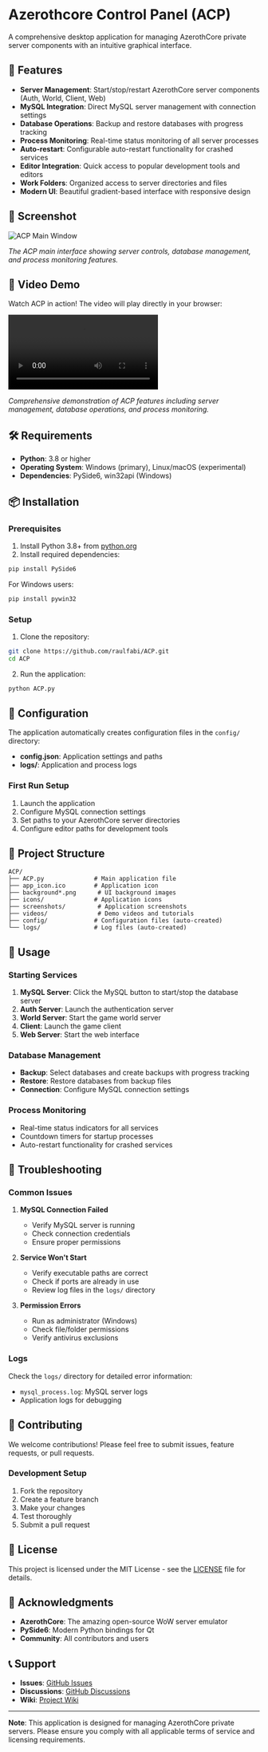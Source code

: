 # Azerothcore Control Panel (ACP)

A comprehensive desktop application for managing AzerothCore private server components with an intuitive graphical interface.

## 🚀 Features

- **Server Management**: Start/stop/restart AzerothCore server components (Auth, World, Client, Web)
- **MySQL Integration**: Direct MySQL server management with connection settings
- **Database Operations**: Backup and restore databases with progress tracking
- **Process Monitoring**: Real-time status monitoring of all server processes
- **Auto-restart**: Configurable auto-restart functionality for crashed services
- **Editor Integration**: Quick access to popular development tools and editors
- **Work Folders**: Organized access to server directories and files
- **Modern UI**: Beautiful gradient-based interface with responsive design

## 📸 Screenshot

![ACP Main Window](https://github.com/raulfabi/ACP/raw/main/screenshots/acp-main-window.png)

*The ACP main interface showing server controls, database management, and process monitoring features.*

## 🎥 Video Demo

Watch ACP in action! The video will play directly in your browser:

![ACP Demo Video](https://github.com/raulfabi/ACP/assets/raw/main/videos/acp-demo.mp4)

*Comprehensive demonstration of ACP features including server management, database operations, and process monitoring.*

## 🛠️ Requirements

- **Python**: 3.8 or higher
- **Operating System**: Windows (primary), Linux/macOS (experimental)
- **Dependencies**: PySide6, win32api (Windows)

## 📦 Installation

### Prerequisites

1. Install Python 3.8+ from [python.org](https://python.org)
2. Install required dependencies:

```bash
pip install PySide6
```

For Windows users:
```bash
pip install pywin32
```

### Setup

1. Clone the repository:
```bash
git clone https://github.com/raulfabi/ACP.git
cd ACP
```

2. Run the application:
```bash
python ACP.py
```

## 🔧 Configuration

The application automatically creates configuration files in the `config/` directory:

- **config.json**: Application settings and paths
- **logs/**: Application and process logs

### First Run Setup

1. Launch the application
2. Configure MySQL connection settings
3. Set paths to your AzerothCore server directories
4. Configure editor paths for development tools

## 📁 Project Structure

```
ACP/
├── ACP.py              # Main application file
├── app_icon.ico        # Application icon
├── background*.png      # UI background images
├── icons/              # Application icons
├── screenshots/         # Application screenshots
├── videos/              # Demo videos and tutorials
├── config/             # Configuration files (auto-created)
└── logs/               # Log files (auto-created)
```

## 🎯 Usage

### Starting Services

1. **MySQL Server**: Click the MySQL button to start/stop the database server
2. **Auth Server**: Launch the authentication server
3. **World Server**: Start the game world server
4. **Client**: Launch the game client
5. **Web Server**: Start the web interface

### Database Management

- **Backup**: Select databases and create backups with progress tracking
- **Restore**: Restore databases from backup files
- **Connection**: Configure MySQL connection settings

### Process Monitoring

- Real-time status indicators for all services
- Countdown timers for startup processes
- Auto-restart functionality for crashed services

## 🚨 Troubleshooting

### Common Issues

1. **MySQL Connection Failed**
   - Verify MySQL server is running
   - Check connection credentials
   - Ensure proper permissions

2. **Service Won't Start**
   - Verify executable paths are correct
   - Check if ports are already in use
   - Review log files in the `logs/` directory

3. **Permission Errors**
   - Run as administrator (Windows)
   - Check file/folder permissions
   - Verify antivirus exclusions

### Logs

Check the `logs/` directory for detailed error information:
- `mysql_process.log`: MySQL server logs
- Application logs for debugging

## 🤝 Contributing

We welcome contributions! Please feel free to submit issues, feature requests, or pull requests.

### Development Setup

1. Fork the repository
2. Create a feature branch
3. Make your changes
4. Test thoroughly
5. Submit a pull request

## 📄 License

This project is licensed under the MIT License - see the [LICENSE](LICENSE) file for details.

## 🙏 Acknowledgments

- **AzerothCore**: The amazing open-source WoW server emulator
- **PySide6**: Modern Python bindings for Qt
- **Community**: All contributors and users

## 📞 Support

- **Issues**: [GitHub Issues](https://github.com/raulfabi/ACP/issues)
- **Discussions**: [GitHub Discussions](https://github.com/raulfabi/ACP/discussions)
- **Wiki**: [Project Wiki](https://github.com/raulfabi/ACP/wiki)

---

**Note**: This application is designed for managing AzerothCore private servers. Please ensure you comply with all applicable terms of service and licensing requirements.
